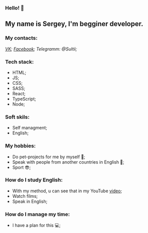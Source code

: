 ### Hello! 👋 
## My name is Sergey, I'm begginer developer.

### My contacts:
_[VK](https://vk.com/sr233);_
_[Facebook](https://www.facebook.com/sergey.saltanov);_
_Telegramm: @Sultii;_

### Tech stack:
* HTML;
* JS;
* CSS;
* SASS;
* React;
* TypeScript;
* Node;

### Soft skils:
* Self managment;
* English;

### My hobbies:
* Do pet-projects for me by myself :heartbeat:;
* Speak with people from another countries in English :dizzy:;
* Sport :sunglasses:;

### How do I study English:
* With my method, u can see that in my YouTube [video](https://www.youtube.com/watch?v=e9f09M-YeaM);
* Watch films;
* Speak in English;

### How do I manage my time:
* I have a plan for this :computer:; 
<!--
**Srr233/Srr233** is a ✨ _special_ ✨ repository because its `README.md` (this file) appears on your GitHub profile.

Here are some ideas to get you started:

- 🔭 I’m currently working on ...
- 🌱 I’m currently learning ...
- 👯 I’m looking to collaborate on ...
- 🤔 I’m looking for help with ...
- 💬 Ask me about ...
- 📫 How to reach me: ...
- 😄 Pronouns: ...
- ⚡ Fun fact: ...
-->
